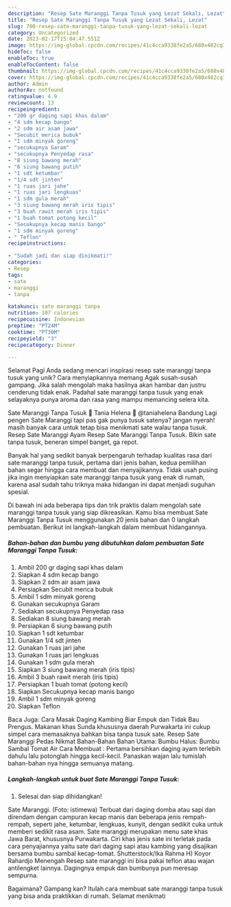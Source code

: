 ```yaml
---
description: "Resep Sate Maranggi Tanpa Tusuk yang Lezat Sekali, Lezat"
title: "Resep Sate Maranggi Tanpa Tusuk yang Lezat Sekali, Lezat"
slug: 700-resep-sate-maranggi-tanpa-tusuk-yang-lezat-sekali-lezat
category: Uncategorized
date: 2023-02-17T15:04:47.551Z
image: https://img-global.cpcdn.com/recipes/41c4cca9338fe2a5/680x482cq70/sate-maranggi-tanpa-tusuk-foto-resep-utama.jpg
hideToc: false
enableToc: true
enableTocContent: false
thumbnail: https://img-global.cpcdn.com/recipes/41c4cca9338fe2a5/680x482cq70/sate-maranggi-tanpa-tusuk-foto-resep-utama.jpg
cover: https://img-global.cpcdn.com/recipes/41c4cca9338fe2a5/680x482cq70/sate-maranggi-tanpa-tusuk-foto-resep-utama.jpg
author: Admin
authorAv: notfound
ratingvalue: 4.9
reviewcount: 13
recipeingredient:
- "200 gr daging sapi khas dalam"
- "4 sdm kecap bango"
- "2 sdm air asam jawa"
- "Secubit merica bubuk"
- "1 sdm minyak goreng"
- "secukupnya Garam"
- "secukupnya Penyedap rasa"
- "8 siung bawang merah"
- "6 siung bawang putih"
- "1 sdt ketumbar"
- "1/4 sdt jinten"
- "1 ruas jari jahe"
- "1 ruas jari lengkuas"
- "1 sdm gula merah"
- "3 siung bawang merah iris tipis"
- "3 buah rawit merah iris tipis"
- "1 buah tomat potong kecil"
- "Secukupnya kecap manis bango"
- "1 sdm minyak goreng"
- " Teflon"
recipeinstructions:

- "Sudah jadi dan siap dinikmati!"
categories:
- Resep
tags:
- sate
- maranggi
- tanpa

katakunci: sate maranggi tanpa 
nutrition: 107 calories
recipecuisine: Indonesian
preptime: "PT24M"
cooktime: "PT30M"
recipeyield: "3"
recipecategory: Dinner

---
```



Selamat Pagi Anda sedang mencari inspirasi resep sate maranggi tanpa tusuk yang unik? Cara menyiapkannya memang Agak susah-susah gampang. Jika salah mengolah maka hasilnya akan hambar dan justru cenderung tidak enak. Padahal sate maranggi tanpa tusuk yang enak selayaknya punya aroma dan rasa yang mampu memancing selera kita.


Sate Maranggi Tanpa Tusuk 🍒 Tania Helena 🍒 @taniahelena Bandung Lagi pengen Sate Maranggi tapi pas gak punya tusuk satenya? jangan nyerah! masih banyak cara untuk tetap bisa menikmati sate walau tanpa tusuk. Resep Sate Maranggi Ayam Resep Sate Maranggi Tanpa Tusuk. Bikin sate tanpa tusuk, beneran simpel banget, ga repot.

Banyak hal yang sedikit banyak berpengaruh terhadap kualitas rasa dari sate maranggi tanpa tusuk, pertama dari jenis bahan, kedua pemilihan bahan segar hingga cara membuat dan menyajikannya. Tidak usah pusing jika ingin menyiapkan sate maranggi tanpa tusuk yang enak di rumah, karena asal sudah tahu triknya maka hidangan ini dapat menjadi suguhan spesial.


Di bawah ini ada beberapa tips dan trik praktis dalam mengolah sate maranggi tanpa tusuk yang siap dikreasikan. Kamu bisa membuat Sate Maranggi Tanpa Tusuk menggunakan 20 jenis bahan dan 0 langkah pembuatan. Berikut ini langkah-langkah dalam membuat hidangannya.

<!--inarticleads1-->

##### Bahan-bahan dan bumbu yang dibutuhkan dalam pembuatan Sate Maranggi Tanpa Tusuk:

1. Ambil 200 gr daging sapi khas dalam
1. Siapkan 4 sdm kecap bango
1. Siapkan 2 sdm air asam jawa
1. Persiapkan Secubit merica bubuk
1. Ambil 1 sdm minyak goreng
1. Gunakan secukupnya Garam
1. Sediakan secukupnya Penyedap rasa
1. Sediakan 8 siung bawang merah
1. Persiapkan 6 siung bawang putih
1. Siapkan 1 sdt ketumbar
1. Gunakan 1/4 sdt jinten
1. Gunakan 1 ruas jari jahe
1. Gunakan 1 ruas jari lengkuas
1. Gunakan 1 sdm gula merah
1. Siapkan 3 siung bawang merah (iris tipis)
1. Ambil 3 buah rawit merah (iris tipis)
1. Persiapkan 1 buah tomat (potong kecil)
1. Siapkan Secukupnya kecap manis bango
1. Ambil 1 sdm minyak goreng
1. Siapkan  Teflon


Baca Juga: Cara Masak Daging Kambing Biar Empuk dan Tidak Bau Prengus. Makanan khas Sunda khususnya daerah Purwakarta ini cukup simpel cara memasaknya bahkan bisa tanpa tusuk sate. Resep Sate Maranggi Pedas Nikmat Bahan-Bahan Bahan Utama: Bumbu Halus: Bumbu Sambal Tomat Air Cara Membuat : Pertama bersihkan daging ayam terlebih dahulu lalu potonglah hingga kecil-kecil. Panaskan wajan lalu tumislah bahan-bahan nya hingga semuanya matang. 

<!--inarticleads2-->

##### Langkah-langkah untuk buat Sate Maranggi Tanpa Tusuk:


1. Selesai dan siap dihidangkan!

Sate Maranggi. (Foto: istimewa) Terbuat dari daging domba atau sapi dan direndam dengan campuran kecap manis dan beberapa jenis rempah-rempah, seperti jahe, ketumbar, lengkuas, kunyit, dengan sedikit cuka untuk memberi sedikit rasa asam. Sate maranggi merupakan menu sate khas Jawa Barat, khususnya Purwakarta. Ciri khas jenis sate ini terletak pada cara penyajiannya yaitu sate dari daging sapi atau kambing yang disajikan bersama bumbu sambal kecap-tomat. Shutterstock/Ika Rahma H) Koyor Rahardjo Menengah Resep sate maranggi ini bisa pakai teflon atau wajan antilengket lainnya. Dagingnya empuk dan bumbunya pun meresap sempurna. 

Bagaimana? Gampang kan? Itulah cara membuat sate maranggi tanpa tusuk yang bisa anda praktikkan di rumah. Selamat menikmati
